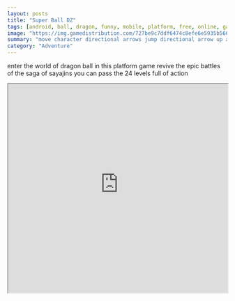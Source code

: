 ```yaml
---
layout: posts
title: "Super Ball DZ"
tags: [android, ball, dragon, funny, mobile, platform, free, online, games, oyna, game, free, games, play, play, games]
image: "https://img.gamedistribution.com/727be9c7ddf6474c8efe6e5935b5662b.jpg"
summary: "move character directional arrows jump directional arrow up attack a key power d key kamehameha full power and k key kaioken full kaioken bar and l key pause p key  free online games oyna game free games play play games"
category: "Adventure"
---
```


enter the world of dragon ball in this platform game revive the epic battles of the saga of sayajins you can pass the 24 levels full of action

<iframe width="100%" height="480px;" src="https://html5.gamedistribution.com/727be9c7ddf6474c8efe6e5935b5662b/"></iframe>